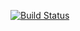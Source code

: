 [![Build
Status](https://travis-ci.org/mckinsel/dx_test_demo.svg?branch=master)](https://travis-ci.org/mckinsel/dx_test_demo)
